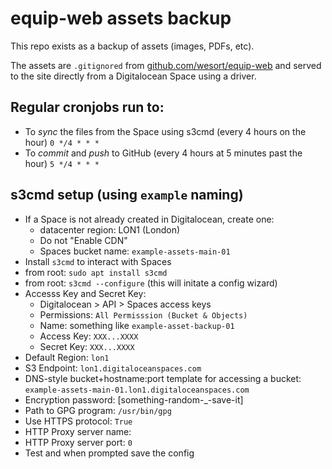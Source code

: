 # equip-web assets backup

This repo exists as a backup of assets (images, PDFs, etc).

The assets are `.gitignored` from [github.com/wesort/equip-web](https://github.com/wesort/equip-web) and served to the site directly from a Digitalocean Space using a driver.

## Regular cronjobs run to:
- To _sync_ the files from the Space using s3cmd (every 4 hours on the hour) `0 */4 * * *`
- To _commit_ and _push_ to GitHub (every 4 hours at 5 minutes past the hour) `5 */4 * * *`

## s3cmd setup (using `example` naming)
- If a Space is not already created in Digitalocean, create one:
  - datacenter region: LON1 (London)
  - Do not "Enable CDN"
  - Spaces bucket name: `example-assets-main-01`
- Install `s3cmd` to interact with Spaces
- from root: `sudo apt install s3cmd`
- from root: `s3cmd --configure` (this will initate a config wizard)
- Accesss Key and Secret Key:
  - Digitalocean > API > Spaces access keys
  - Permissions: `All Permisssion (Bucket & Objects)`
  - Name: something like `example-asset-backup-01`
  - Access Key: `XXX...XXXX`
  - Secret Key: `XXX...XXXX`
- Default Region: `lon1`
- S3 Endpoint: `lon1.digitaloceanspaces.com`
- DNS-style bucket+hostname:port template for accessing a bucket: `example-assets-main-01.lon1.digitaloceanspaces.com`
- Encryption password: [something-random-_-save-it]
- Path to GPG program: `/usr/bin/gpg`
- Use HTTPS protocol: `True`
- HTTP Proxy server name:
- HTTP Proxy server port: `0`
- Test and when prompted save the config
